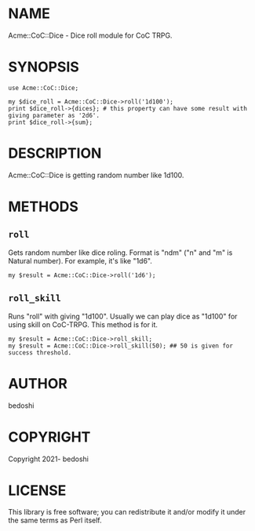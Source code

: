 # NAME

Acme::CoC::Dice - Dice roll module for CoC TRPG.

# SYNOPSIS

    use Acme::CoC::Dice;

    my $dice_roll = Acme::CoC::Dice->roll('1d100');
    print $dice_roll->{dices}; # this property can have some result with giving parameter as '2d6'.
    print $dice_roll->{sum};

# DESCRIPTION

Acme::CoC::Dice is getting random number like 1d100.

# METHODS

## `roll`

Gets random number like dice roling.
Format is "ndm" ("n" and "m" is Natural number). For example, it's like "1d6".

    my $result = Acme::CoC::Dice->roll('1d6');

## `roll_skill`

Runs "roll" with giving "1d100". Usually we can play dice as "1d100" for using skill on CoC-TRPG.
This method is for it.

    my $result = Acme::CoC::Dice->roll_skill;
    my $result = Acme::CoC::Dice->roll_skill(50); ## 50 is given for success threshold.

# AUTHOR

bedoshi

# COPYRIGHT

Copyright 2021- bedoshi

# LICENSE

This library is free software; you can redistribute it and/or modify
it under the same terms as Perl itself.
